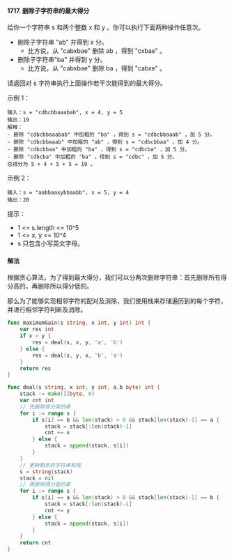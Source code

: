 #### 1717. 删除子字符串的最大得分
给你一个字符串 s 和两个整数 x 和 y 。你可以执行下面两种操作任意次。

- 删除子字符串 "ab" 并得到 x 分。
  - 比方说，从 "cabxbae" 删除 ab ，得到 "cxbae" 。
- 删除子字符串"ba" 并得到 y 分。
  - 比方说，从 "cabxbae" 删除 ba ，得到 "cabxe" 。
  
请返回对 s 字符串执行上面操作若干次能得到的最大得分。

示例 1：
```
输入：s = "cdbcbbaaabab", x = 4, y = 5
输出：19
解释：
- 删除 "cdbcbbaaabab" 中加粗的 "ba" ，得到 s = "cdbcbbaaab" ，加 5 分。
- 删除 "cdbcbbaaab" 中加粗的 "ab" ，得到 s = "cdbcbbaa" ，加 4 分。
- 删除 "cdbcbbaa" 中加粗的 "ba" ，得到 s = "cdbcba" ，加 5 分。
- 删除 "cdbcba" 中加粗的 "ba" ，得到 s = "cdbc" ，加 5 分。
总得分为 5 + 4 + 5 + 5 = 19 。
```
示例 2：
```
输入：s = "aabbaaxybbaabb", x = 5, y = 4
输出：20
```

提示：

- 1 <= s.length <= 10^5
- 1 <= x, y <= 10^4
- s 只包含小写英文字母。

#### 解法
根据贪心算法，为了得到最大得分，我们可以分两次删除字符串：首先删除所有得分高的，再删除所以得分低的。

那么为了能够实现相邻字符的配对及消除，我们使用栈来存储遍历到的每个字符，并进行相邻字符判断及消除。
```go
func maximumGain(s string, x int, y int) int {
    var res int 
    if x > y {
        res = deal(s, x, y, 'a', 'b')
    } else {
        res = deal(s, y, x, 'b', 'a')
    }
    return res
}

func deal(s string, x int, y int, a,b byte) int {
    stack := make([]byte, 0)
    var cnt int 
    // 先删除得分高的串
    for i := range s {
        if s[i] == b && len(stack) > 0 && stack[len(stack)-1] == a {
            stack = stack[:len(stack)-1]
            cnt += x
        } else {
            stack = append(stack, s[i])
        }
    }
    // 更新剩余的字符串和栈
    s = string(stack)
    stack = nil
    // 再删除得分低的串
    for i := range s {
        if s[i] == a && len(stack) > 0 && stack[len(stack)-1] == b {
            stack = stack[:len(stack)-1]
            cnt += y
        } else {
            stack = append(stack, s[i])
        }
    }
    return cnt
}
```
